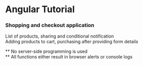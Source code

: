 # Angular Tutorial

### Shopping and checkout application


List of products, sharing and conditional notification  
Adding products to cart, purchasing after providing form details

** No server-side programming is used  
** All functions either result in browser alerts or console logs 
